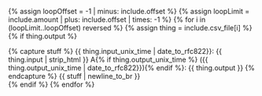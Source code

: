 {% assign loopOffset = -1 | minus: include.offset %}
{% assign loopLimit = include.amount | plus: include.offset | times: -1 %}
{% for i in (loopLimit..loopOffset) reversed %}
{% assign thing = include.csv_file[i] %}
  {% if thing.output %}
<div>
{% capture stuff %}
{{ thing.input_unix_time | date_to_rfc822}}: {{ thing.input | strip_html }}
A{% if thing.output_unix_time %} ({{ thing.output_unix_time | date_to_rfc822}}){% endif %}: {{ thing.output }}
{% endcapture %}
{{ stuff | newline_to_br }}
</div>
  {% endif %}
{% endfor %}